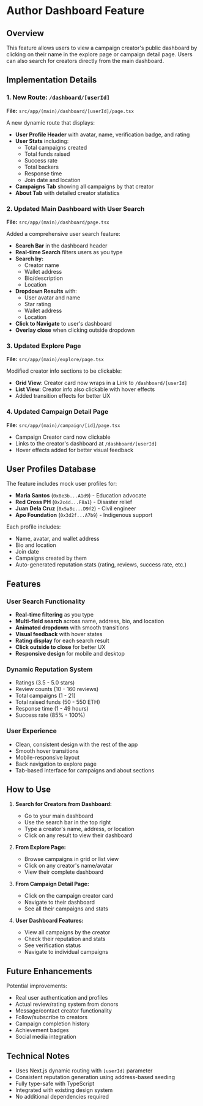 # Author Dashboard Feature

## Overview
This feature allows users to view a campaign creator's public dashboard by clicking on their name in the explore page or campaign detail page. Users can also search for creators directly from the main dashboard.

## Implementation Details

### 1. New Route: `/dashboard/[userId]`
**File:** `src/app/(main)/dashboard/[userId]/page.tsx`

A new dynamic route that displays:
- **User Profile Header** with avatar, name, verification badge, and rating
- **User Stats** including:
  - Total campaigns created
  - Total funds raised
  - Success rate
  - Total backers
  - Response time
  - Join date and location
- **Campaigns Tab** showing all campaigns by that creator
- **About Tab** with detailed creator statistics

### 2. Updated Main Dashboard with User Search
**File:** `src/app/(main)/dashboard/page.tsx`

Added a comprehensive user search feature:
- **Search Bar** in the dashboard header
- **Real-time Search** filters users as you type
- **Search by:**
  - Creator name
  - Wallet address
  - Bio/description
  - Location
- **Dropdown Results** with:
  - User avatar and name
  - Star rating
  - Wallet address
  - Location
- **Click to Navigate** to user's dashboard
- **Overlay close** when clicking outside dropdown

### 3. Updated Explore Page
**File:** `src/app/(main)/explore/page.tsx`

Modified creator info sections to be clickable:
- **Grid View**: Creator card now wraps in a Link to `/dashboard/[userId]`
- **List View**: Creator info also clickable with hover effects
- Added transition effects for better UX

### 4. Updated Campaign Detail Page
**File:** `src/app/(main)/campaign/[id]/page.tsx`

- Campaign Creator card now clickable
- Links to the creator's dashboard at `/dashboard/[userId]`
- Hover effects added for better visual feedback

## User Profiles Database

The feature includes mock user profiles for:
- **Maria Santos** (`0x8e3b...A1d9`) - Education advocate
- **Red Cross PH** (`0x2c4d...F8a1`) - Disaster relief
- **Juan Dela Cruz** (`0x5a8c...D9f2`) - Civil engineer
- **Apo Foundation** (`0x3d2f...A7b9`) - Indigenous support

Each profile includes:
- Name, avatar, and wallet address
- Bio and location
- Join date
- Campaigns created by them
- Auto-generated reputation stats (rating, reviews, success rate, etc.)

## Features

### User Search Functionality
- **Real-time filtering** as you type
- **Multi-field search** across name, address, bio, and location
- **Animated dropdown** with smooth transitions
- **Visual feedback** with hover states
- **Rating display** for each search result
- **Click outside to close** for better UX
- **Responsive design** for mobile and desktop

### Dynamic Reputation System
- Ratings (3.5 - 5.0 stars)
- Review counts (10 - 160 reviews)
- Total campaigns (1 - 21)
- Total raised funds (50 - 550 ETH)
- Response time (1 - 49 hours)
- Success rate (85% - 100%)

### User Experience
- Clean, consistent design with the rest of the app
- Smooth hover transitions
- Mobile-responsive layout
- Back navigation to explore page
- Tab-based interface for campaigns and about sections

## How to Use

1. **Search for Creators from Dashboard:**
   - Go to your main dashboard
   - Use the search bar in the top right
   - Type a creator's name, address, or location
   - Click on any result to view their dashboard

2. **From Explore Page:**
   - Browse campaigns in grid or list view
   - Click on any creator's name/avatar
   - View their complete dashboard

3. **From Campaign Detail Page:**
   - Click on the campaign creator card
   - Navigate to their dashboard
   - See all their campaigns and stats

4. **User Dashboard Features:**
   - View all campaigns by the creator
   - Check their reputation and stats
   - See verification status
   - Navigate to individual campaigns

## Future Enhancements

Potential improvements:
- Real user authentication and profiles
- Actual review/rating system from donors
- Message/contact creator functionality
- Follow/subscribe to creators
- Campaign completion history
- Achievement badges
- Social media integration

## Technical Notes

- Uses Next.js dynamic routing with `[userId]` parameter
- Consistent reputation generation using address-based seeding
- Fully type-safe with TypeScript
- Integrated with existing design system
- No additional dependencies required

